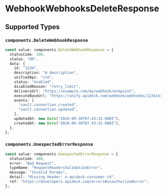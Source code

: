 # WebhookWebhooksDeleteResponse


## Supported Types

### `components.DeleteWebhookResponse`

```typescript
const value: components.DeleteWebhookResponse = {
  statusCode: 200,
  status: "OK",
  data: {
    id: "1234",
    description: "A description",
    unifiedApi: "crm",
    status: "enabled",
    disabledReason: "retry_limit",
    deliveryUrl: "https://example.com/my/webhook/endpoint",
    executeBaseUrl: "https://unify.apideck.com/webhook/webhooks/1234/execute",
    events: [
      "vault.connection.created",
      "vault.connection.updated",
    ],
    updatedAt: new Date("2020-09-30T07:43:32.000Z"),
    createdAt: new Date("2020-09-30T07:43:32.000Z"),
  },
};
```

### `components.UnexpectedErrorResponse`

```typescript
const value: components.UnexpectedErrorResponse = {
  statusCode: 400,
  error: "Bad Request",
  typeName: "RequestHeadersValidationError",
  message: "Invalid Params",
  detail: "Missing Header: x-apideck-consumer-id",
  ref: "https://developers.apideck.com/errors#unauthorizederror",
};
```

